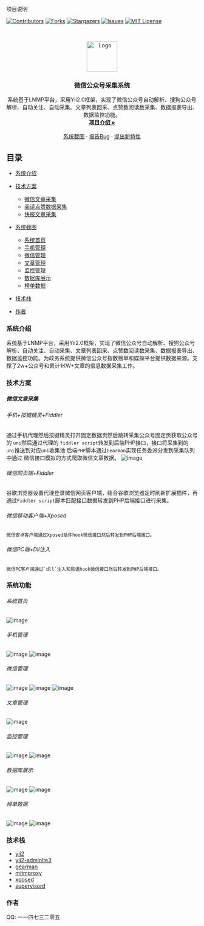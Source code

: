
项目说明

<!-- PROJECT SHIELDS -->

[![Contributors][contributors-shield]][contributors-url]
[![Forks][forks-shield]][forks-url]
[![Stargazers][stars-shield]][stars-url]
[![Issues][issues-shield]][issues-url]
[![MIT License][license-shield]][license-url]


<!-- PROJECT LOGO -->
<br />

<p align="center">
  <a href="https://github.com/fuchuangxin/media">
    <img src="images/logo.png" alt="Logo" width="80" height="80">
  </a>

  <h3 align="center">微信公众号采集系统</h3>
  <p align="center">
      系统基于LNMP平台，采用Yii2.0框架，实现了微信公众号自动解析、搜狗公众号解析、自动关注、自动采集、文章列表回采、点赞数阅读数采集、数据报表导出、数据监控功能。
    <br />
    <a href="https://github.com/fuchuangxin/media"><strong>项目介绍 »</strong></a>
    <br />
    <br />
    <a href="https://github.com/fuchuangxin/media">系统截图</a>
    ·
    <a href="https://github.com/fuchuangxin/mediae/issues">报告Bug</a>
    ·
    <a href="https://github.com/fuchuangxin/media/issues">提出新特性</a>
  </p>

</p>


 
## 目录
- [系统介绍](#系统介绍)
- [技术方案](#技术方案)
  - [微信文章采集](#微信文章采集)
  - [阅读点赞数据采集](#阅读点赞数采集)
  - [快报文章采集](#快报文章采集)
- [系统截图](#系统截图)
  - [系统首页](#系统首页)
  - [手机管理](#手机管理)
  - [微信管理](#微信管理)
  - [文章管理](#文章管理)
  - [监控管理](#监控管理)
  - [数据库展示](#数据库展示)
  - [榜单数据](#榜单数据)

- [技术栈](#技术栈)
- [作者](#作者)


### 系统介绍
 系统基于LNMP平台，采用Yii2.0框架，实现了微信公众号自动解析、搜狗公众号解析、自动关注、自动采集、文章列表回采、点赞数阅读数采集、数据报表导出、数据监控功能。为政务系统提供微信公众号指数榜单和媒探平台提供数据来源。支撑了2w+公众号和累计1KW+文章的信息数据采集工作。

### 技术方案
##### 微信文章采集
###### 手机+按键精灵+Fiddler
   通过手机代理然后按键精灵打开固定数据页然后跳转采集公众号固定页获取公众号的 `uni`然后通过代理的 `fiddler script`转发到后端PHP接口，接口将采集到的 `uni`推送到对应`uni`收集池.后端`PHP`脚本通过`Gearman`实现任务委派分发到采集队列中通过
微信接口模拟的方式爬取微信文章数据。
![image](https://github.com/fuchuangxin/meitan/blob/main/images/wechat_capture_archture.jpg)
###### 微信网页端+Fiddler
   谷歌浏览器设置代理登录微信网页客户端，结合谷歌浏览器定时刷新扩展插件，再通过`Fiddler script`脚本匹配接口数据转发到PHP后端接口进行采集。 
###### 微信移动客户端+Xposed
    微信安卓客户端通过Xposed插件hook微信接口然后转发到PHP后端接口。
###### 微信PC端+Dll注入
    微信PC客户端通过`dll`注入和易语hook微信接口然后转发到PHP后端接口。

### 系统功能
###### 系统首页
![image](https://github.com/fuchuangxin/meitan/blob/main/images/index.png)

###### 手机管理
![image](https://github.com/fuchuangxin/meitan/blob/main/images/mobile.png)
![image](https://github.com/fuchuangxin/meitan/blob/main/images/mobile_add.png)


###### 微信管理
![image](https://github.com/fuchuangxin/meitan/blob/main/images/articles.png)
![image](https://github.com/fuchuangxin/meitan/blob/main/images/article_parse_account.png)
![image](https://github.com/fuchuangxin/meitan/blob/main/images/sougou_parse_account.png)


###### 文章管理
![image](https://github.com/fuchuangxin/meitan/blob/main/images/article_list.png)


###### 监控管理
![image](https://github.com/fuchuangxin/meitan/blob/main/images/log_monitor.png)
![image](https://github.com/fuchuangxin/meitan/blob/main/images/service_monitor.png)



###### 数据库展示
![image](https://github.com/fuchuangxin/meitan/blob/main/images/kuaibao_artile_data.png)
![image](https://github.com/fuchuangxin/meitan/blob/main/images/wechat_article_data.png)


###### 榜单数据
![image](https://github.com/fuchuangxin/meitan/blob/main/images/zhengwu_excel_data.png)
![image](https://github.com/fuchuangxin/meitan/blob/main/images/account_excel_export.png)



### 技术栈
- [yii2](https://github.com/yiisoft/yii2)
- [yii2-adminlte3](https://github.com/ishizune/yii2-adminlte3)
- [gearman]()
- [mitmproxy]()
- [xposed]()
- [supervisord]()


### 作者
  QQ: 一一四七三二零五
  
<!-- links -->
[your-project-path]:fuchuangxin/media
[contributors-shield]: https://img.shields.io/github/contributors/fuchuangxin/media.svg?style=flat-square
[contributors-url]: https://github.com/fuchuangxin/media/graphs/contributors
[forks-shield]: https://img.shields.io/github/forks/fuchuangxin/media.svg?style=flat-square
[forks-url]: https://github.com/fuchuangxin/media/network/members
[stars-shield]: https://img.shields.io/github/stars/fuchuangxin/media.svg?style=flat-square
[stars-url]: https://github.com/fuchuangxin/media/stargazers
[issues-shield]: https://img.shields.io/github/issues/fuchuangxin/media.svg?style=flat-square
[issues-url]: https://img.shields.io/github/issues/fuchuangxin/media.svg
[license-shield]: https://img.shields.io/github/license/fuchuangxin/media.svg?style=flat-square
[license-url]: https://github.com/fuchuangxin/media/blob/master/LICENSE.txt
[linkedin-shield]: https://img.shields.io/badge/-LinkedIn-black.svg?style=flat-square&logo=linkedin&colorB=555



